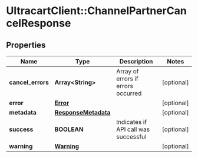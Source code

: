 # UltracartClient::ChannelPartnerCancelResponse

## Properties
Name | Type | Description | Notes
------------ | ------------- | ------------- | -------------
**cancel_errors** | **Array&lt;String&gt;** | Array of errors if errors occurred | [optional] 
**error** | [**Error**](Error.md) |  | [optional] 
**metadata** | [**ResponseMetadata**](ResponseMetadata.md) |  | [optional] 
**success** | **BOOLEAN** | Indicates if API call was successful | [optional] 
**warning** | [**Warning**](Warning.md) |  | [optional] 


